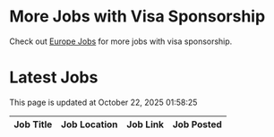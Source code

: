 # More Jobs with Visa Sponsorship

Check out [Europe Jobs](https://github.com/sureshparimi/europejobs#latest-jobs) for more jobs with visa sponsorship.

# Latest Jobs

This page is updated at October 22, 2025 01:58:25

| Job Title | Job Location | Job Link | Job Posted |
| --- | --- | --- | --- |
